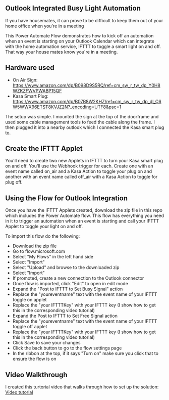 ## Outlook Integrated Busy Light Automation
If you have housemates, it can prove to be difficult to keep them out of your home office when you're in a meeting

This Power Automate Flow demonstrates how to kick off an automation when an event is starting on your Outlook Calendar which can integrate with the home automation service, IFTTT to toggle a smart light on and off.  That way your house mates know you're in a meeting.

## Hardware used
* On Air Sign: [https://www.amazon.com/dp/B098D9S5RQ/ref=cm_sw_r_tw_dp_Y0H8WZKZFWVPWABP15QF ](https://www.amazon.com/dp/B098D9S5RQ/ref=cm_sw_r_tw_dp_Y0H8WZKZFWVPWABP15QF )
* Kasa Smart Plug: [https://www.amazon.com/dp/B07B8W2KHZ/ref=cm_sw_r_tw_dp_dl_C6W5WWX96ETST8KVJZ2N?_encoding=UTF8&psc=1 ](https://www.amazon.com/dp/B07B8W2KHZ/ref=cm_sw_r_tw_dp_dl_C6W5WWX96ETST8KVJZ2N?_encoding=UTF8&psc=1 )

The setup was simple. I mounted the sign at the top of the doorframe and used some cable management tools to feed the cable along the frame. I then plugged it into a nearby outlook which I connected the Kasa smart plug to.

## Create the IFTTT Applet

You'll need to create two new Applets in IFTTT to turn your Kasa smart plug on and off. You'll use the Webhook trigger for each. Create one with an event name called on_air and a Kasa Action to toggle your plug on and another with an event name called off_air with a Kasa Action to toggle for plug off.

## Using the Flow for Outlook Integration

Once you have the IFTTT Applets created, download the zip file in this repo which includes the Power Automate flow.  This flow has everything you need in it to trigger an automation when an event is starting and call your IFTTT Applet to toggle your light on and off.

To import this flow do the following:
* Download the zip file
* Go to flow.microsoft.com
* Select "My Flows" in the left hand side
* Select "Import"
* Select "Upload" and browse to the downloaded zip
* Select "Import"
* If promoted, create a new connection to the Outlook connector
* Once flow is imported, click "Edit" to open in edit mode
* Expand the "Post to IFTTT to Set Busy Signal" action
* Replace the "youreventname" text with the event name of your IFTTT toggle on applet
* Replace the "your IFTTTKey" with your IFTTT key (I show how to get this in the corresponding video tutorial)
* Expand the Post to IFTTT to Set Free Signal action
* Replace the "youreventname" text with the event name of your IFTTT toggle off applet
* Replace the "your IFTTTKey" with your IFTTT key (I show how to get this in the corresponding video tutorial)
* Click Save to save your changes
* Click the back button to go to the flow settings page
* In the ribbon at the top, if it says "Turn on" make sure you click that to ensure the flow is on

## Video Walkthrough
I created this turtorial video that walks through how to set up the solution:
[Video tutorial](https://youtu.be/pv650wWRBm8)